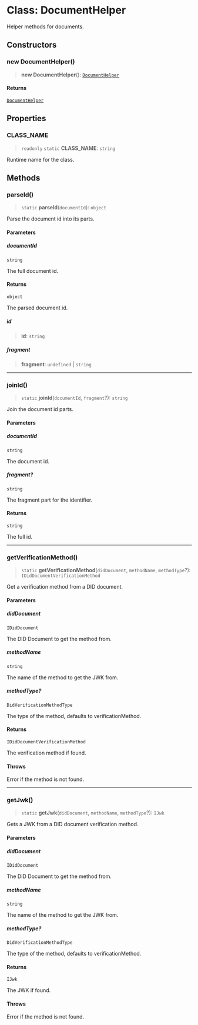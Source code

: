 # Class: DocumentHelper

Helper methods for documents.

## Constructors

### new DocumentHelper()

> **new DocumentHelper**(): [`DocumentHelper`](DocumentHelper.md)

#### Returns

[`DocumentHelper`](DocumentHelper.md)

## Properties

### CLASS\_NAME

> `readonly` `static` **CLASS\_NAME**: `string`

Runtime name for the class.

## Methods

### parseId()

> `static` **parseId**(`documentId`): `object`

Parse the document id into its parts.

#### Parameters

##### documentId

`string`

The full document id.

#### Returns

`object`

The parsed document id.

##### id

> **id**: `string`

##### fragment

> **fragment**: `undefined` \| `string`

***

### joinId()

> `static` **joinId**(`documentId`, `fragment`?): `string`

Join the document id parts.

#### Parameters

##### documentId

`string`

The document id.

##### fragment?

`string`

The fragment part for the identifier.

#### Returns

`string`

The full id.

***

### getVerificationMethod()

> `static` **getVerificationMethod**(`didDocument`, `methodName`, `methodType`?): `IDidDocumentVerificationMethod`

Get a verification method from a DID document.

#### Parameters

##### didDocument

`IDidDocument`

The DID Document to get the method from.

##### methodName

`string`

The name of the method to get the JWK from.

##### methodType?

`DidVerificationMethodType`

The type of the method, defaults to verificationMethod.

#### Returns

`IDidDocumentVerificationMethod`

The verification method if found.

#### Throws

Error if the method is not found.

***

### getJwk()

> `static` **getJwk**(`didDocument`, `methodName`, `methodType`?): `IJwk`

Gets a JWK from a DID document verification method.

#### Parameters

##### didDocument

`IDidDocument`

The DID Document to get the method from.

##### methodName

`string`

The name of the method to get the JWK from.

##### methodType?

`DidVerificationMethodType`

The type of the method, defaults to verificationMethod.

#### Returns

`IJwk`

The JWK if found.

#### Throws

Error if the method is not found.
